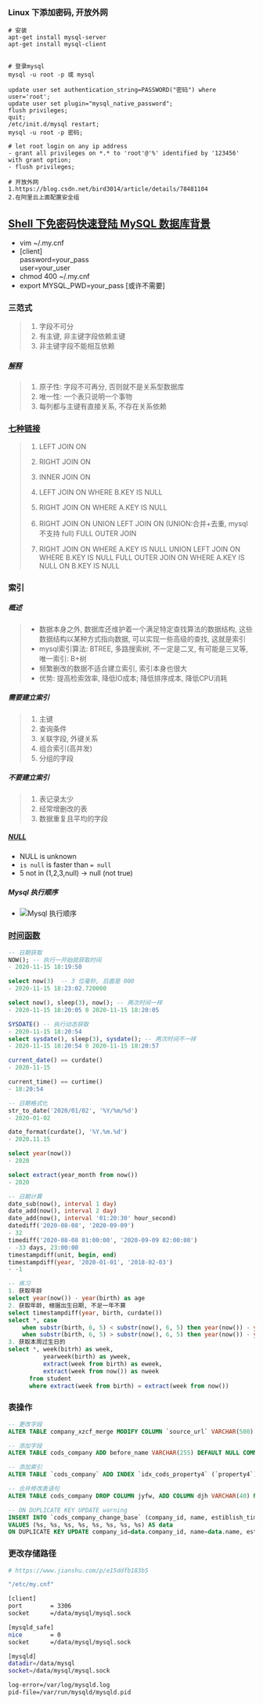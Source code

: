 ### Linux 下添加密码, 开放外网

```shell
# 安装
apt-get install mysql-server
apt-get install mysql-client

 
# 登录mysql    
mysql -u root -p 或 mysql

update user set authentication_string=PASSWORD("密码") where user='root';
update user set plugin="mysql_native_password";
flush privileges;
quit;
/etc/init.d/mysql restart;
mysql -u root -p 密码;

# let root login on any ip address
- grant all privileges on *.* to 'root'@'%' identified by '123456' with grant option;
- flush privileges;

# 开放外网
1.https://blog.csdn.net/bird3014/article/details/78481104
2.在阿里云上面配置安全组
```

## [Shell 下免密码快速登陆 MySQL 数据库背景](https://imlonghao.com/7.html)
- vim ~/.my.cnf
- [client]   
  password=your_pass   
  user=your_user
- chmod 400 ~/.my.cnf
- export MYSQL_PWD=your_pass [或许不需要]

### 三范式

> 1. 字段不可分
> 2. 有主键, 非主键字段依赖主键
> 3. 非主键字段不能相互依赖

##### [解释](https://blog.csdn.net/WangQYoho/article/details/52900585)

> 1. 原子性: 字段不可再分, 否则就不是关系型数据库
> 2. 唯一性: 一个表只说明一个事物
> 3. 每列都与主键有直接关系, 不存在关系依赖



### [七种链接](https://blog.csdn.net/weixin_41963657/article/details/89644716)

>1. LEFT JOIN ON
>
>2. RIGHT JOIN ON
>
>3. INNER JOIN ON
>
>4. LEFT JOIN ON WHERE B.KEY IS NULL
>
>5. RIGHT JOIN ON WHERE A.KEY IS NULL
>
>6. RIGHT JOIN ON UNION LEFT JOIN ON (UNION:合并+去重, mysql 不支持 full) FULL OUTER JOIN
>
>7. RIGHT JOIN ON WHERE  A.KEY IS NULL UNION LEFT JOIN ON WHERE B.KEY IS NULL FULL OUTER JOIN ON WHERE A.KEY IS NULL ON B.KEY IS NULL



### 索引

##### 概述

> - 数据本身之外, 数据库还维护着一个满足特定查找算法的数据结构, 这些数据结构以某种方式指向数据, 可以实现一些高级的查找, 这就是索引
> - mysql索引算法: BTREE, 多路搜索树, 不一定是二叉, 有可能是三叉等, 唯一索引: B+树
> - 频繁删改的数据不适合建立索引, 索引本身也很大
> - 优势: 提高检索效率, 降低IO成本; 降低排序成本, 降低CPU消耗

##### 需要建立索引

> 1. 主键
> 2. 查询条件
> 3. 关联字段, 外键关系
> 4. 组合索引(高并发)
> 5. 分组的字段

##### 不要建立索引

> 1. 表记录太少
> 2. 经常增删改的表
> 3. 数据重复且平均的字段

##### [NULL](https://blog.csdn.net/lnotime/article/details/104847946)
- NULL is unknown
- `is null` is faster than `= null`
- 5 not in (1,2,3,null) -> null (not true)

##### Mysql 执行顺序
- ![Mysql 执行顺序](images/sql%20执行顺序.jpg)

### [时间函数](https://www.bilibili.com/video/BV1Qz4y1X7ZE)
```sql
-- 日期获取
NOW(); -- 执行一开始就获取时间
- 2020-11-15 18:19:50

select now(3)  -- 3 位毫秒, 后面是 000
- 2020-11-15 18:23:02.720000

select now(), sleep(3), now(); -- 两次时间一样
- 2020-11-15 18:20:05 0 2020-11-15 18:20:05

SYSDATE() -- 执行动态获取
- 2020-11-15 18:20:54
select sysdate(), sleep(3), sysdate(); -- 两次时间不一样
- 2020-11-15 18:20:54 0 2020-11-15 18:20:57

current_date() == curdate()
- 2020-11-15

current_time() == curtime()
- 18:20:54

-- 日期格式化
str_to_date('2020/01/02', '%Y/%m/%d')
- 2020-01-02

date_format(curdate(), '%Y.%m.%d')
- 2020.11.15

select year(now())
- 2020

select extract(year_month from now())
- 2020

-- 日期计算
date_sub(now(), interval 1 day)
date_add(now(), interval 2 day)
date_add(now(), interval '01:20:30' hour_second)
datediff('2020-08-08', '2020-09-09')
- 32
timediff('2020-08-08 01:00:00', '2020-09-09 02:00:00')
- -33 days, 23:00:00
timestampdiff(unit, begin, end)
timestampdiff(year, '2020-01-01', '2018-02-03')
- -1

-- 练习
1. 获取年龄
select year(now()) - year(birth) as age
2. 获取年龄, 根据出生日期, 不足一年不算
select timestampdiff(year, birth, curdate())
select *, case 
    when substr(birth, 6, 5) < substr(now(), 6, 5) then year(now()) - year(birth) 
    when substr(birth, 6, 5) > substr(now(), 6, 5) then year(now()) - year(birth) -1
3. 获取本周过生日的
select *, week(bitrh) as week, 
          yearweek(birth) as yweek,
          extract(week from birth) as eweek,
          extract(week from now()) as nweek
      from student
      where extract(week from birth) = extract(week from now())
```

### 表操作
```sql
-- 更改字段
ALTER TABLE company_xzcf_merge MODIFY COLUMN `source_url` VARCHAR(500) DEFAULT NULL COMMENT '来源url'

-- 添加字段
ALTER TABLE cods_company ADD before_name VARCHAR(255) DEFAULT NULL COMMENT "曾用名"

-- 添加索引
ALTER TABLE `cods_company` ADD INDEX `idx_cods_property4` (`property4`)

-- 合并修改表语句
ALTER TABLE cods_company DROP COLUMN jyfw, ADD COLUMN djh VARCHAR(40) NOT NULL DEFAULT '' COMMENT '登记号'

-- ON DUPLICATE KEY UPDATE warning
INSERT INTO `cods_company_change_base` (company_id, name, estiblish_time, legal_person_name, reg_captial, reg_location, reg_number, update_time)
VALUES (%s, %s, %s, %s, %s, %s, %s, %s) AS data
ON DUPLICATE KEY UPDATE company_id=data.company_id, name=data.name, estiblish_time=data.estiblish_time, legal_person_name=data.legal_person_name, reg_captial=data.reg_captial, reg_location=data.reg_location, reg_number=data.reg_number, update_time=data.update_time
```

### 更改存储路径
```sh
# https://www.jianshu.com/p/e15ddfb183b5

"/etc/my.cnf"

[client]
port        = 3306
socket      =/data/mysql/mysql.sock

[mysqld_safe]
nice        = 0
socket      =/data/mysql/mysql.sock

[mysqld]
datadir=/data/mysql
socket=/data/mysql/mysql.sock

log-error=/var/log/mysqld.log
pid-file=/var/run/mysqld/mysqld.pid
```
